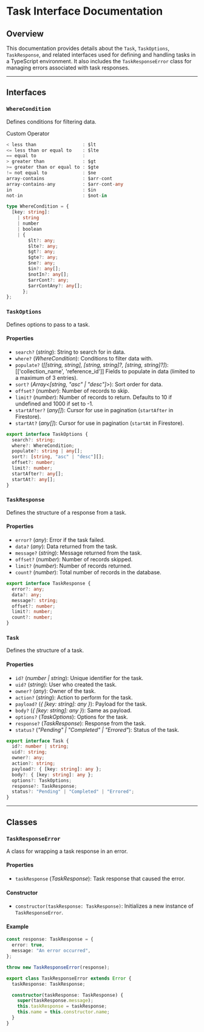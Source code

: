 # Task Interface Documentation

## Overview
This documentation provides details about the `Task`, `TaskOptions`, `TaskResponse`, and related interfaces used for defining and handling tasks in a TypeScript environment. It also includes the `TaskResponseError` class for managing errors associated with task responses.

---

## Interfaces

### `WhereCondition`
Defines conditions for filtering data.

Custom Operator

```typescript
< less than                 : $lt
<= less than or equal to    : $lte
== equal to                 :
> greater than              : $gt
>= greater than or equal to : $gte
!= not equal to             : $ne
array-contains              : $arr-cont
array-contains-any          : $arr-cont-any 
in                          : $in
not-in                      : $not-in

```


```typescript
type WhereCondition = {
  [key: string]:
    | string
    | number
    | boolean
    | {
        $lt?: any;
        $lte?: any;
        $gt?: any;
        $gte?: any;
        $ne?: any;
        $in?: any[];
        $notIn?: any[];
        $arrCont?: any;
        $arrContAny?: any[];
      };
};
```

### `TaskOptions`
Defines options to pass to a task.

#### Properties

- `search?` (*string*): String to search for in data.
- `where?` (*WhereCondition*): Conditions to filter data with.
- `populate?` (*[[string, string], [string, string]?, [string, string]?]*): [['collection_name', 'reference_id']] Fields to populate in data (limited to a maximum of 3 entries).
- `sort?` (*Array<[string, "asc" | "desc"]>*): Sort order for data.
- `offset?` (*number*): Number of records to skip.
- `limit?` (*number*): Number of records to return. Defaults to 10 if undefined and 1000 if set to -1.
- `startAfter?` (*any[]*): Cursor for use in pagination (`startAfter` in Firestore).
- `startAt?` (*any[]*): Cursor for use in pagination (`startAt` in Firestore).

```typescript
export interface TaskOptions {
  search?: string;
  where?: WhereCondition;
  populate?: string | any[];
  sort?: [string, "asc" | "desc"][];
  offset?: number;
  limit?: number;
  startAfter?: any[];
  startAt?: any[];
}
```

### `TaskResponse`
Defines the structure of a response from a task.

#### Properties

- `error?` (*any*): Error if the task failed.
- `data?` (*any*): Data returned from the task.
- `message?` (*string*): Message returned from the task.
- `offset?` (*number*): Number of records skipped.
- `limit?` (*number*): Number of records returned.
- `count?` (*number*): Total number of records in the database.

```typescript
export interface TaskResponse {
  error?: any;
  data?: any;
  message?: string;
  offset?: number;
  limit?: number;
  count?: number;
}
```

### `Task`
Defines the structure of a task.

#### Properties

- `id?` (*number | string*): Unique identifier for the task.
- `uid?` (*string*): User who created the task.
- `owner?` (*any*): Owner of the task.
- `action?` (*string*): Action to perform for the task.
- `payload?` (*{ [key: string]: any }*): Payload for the task.
- `body?` (*{ [key: string]: any }*): Same as payload.
- `options?` (*TaskOptions*): Options for the task.
- `response?` (*TaskResponse*): Response from the task.
- `status?` (*"Pending" | "Completed" | "Errored"*): Status of the task.

```typescript
export interface Task {
  id?: number | string;
  uid?: string;
  owner?: any;
  action?: string;
  payload?: { [key: string]: any };
  body?: { [key: string]: any };
  options?: TaskOptions;
  response?: TaskResponse;
  status?: "Pending" | "Completed" | "Errored";
}
```

---

## Classes

### `TaskResponseError`
A class for wrapping a task response in an error.

#### Properties

- `taskResponse` (*TaskResponse*): Task response that caused the error.

#### Constructor

- `constructor(taskResponse: TaskResponse)`: Initializes a new instance of `TaskResponseError`.

#### Example

```typescript
const response: TaskResponse = {
  error: true,
  message: "An error occurred",
};

throw new TaskResponseError(response);
```

```typescript
export class TaskResponseError extends Error {
  taskResponse: TaskResponse;

  constructor(taskResponse: TaskResponse) {
    super(taskResponse.message);
    this.taskResponse = taskResponse;
    this.name = this.constructor.name;
  }
}
